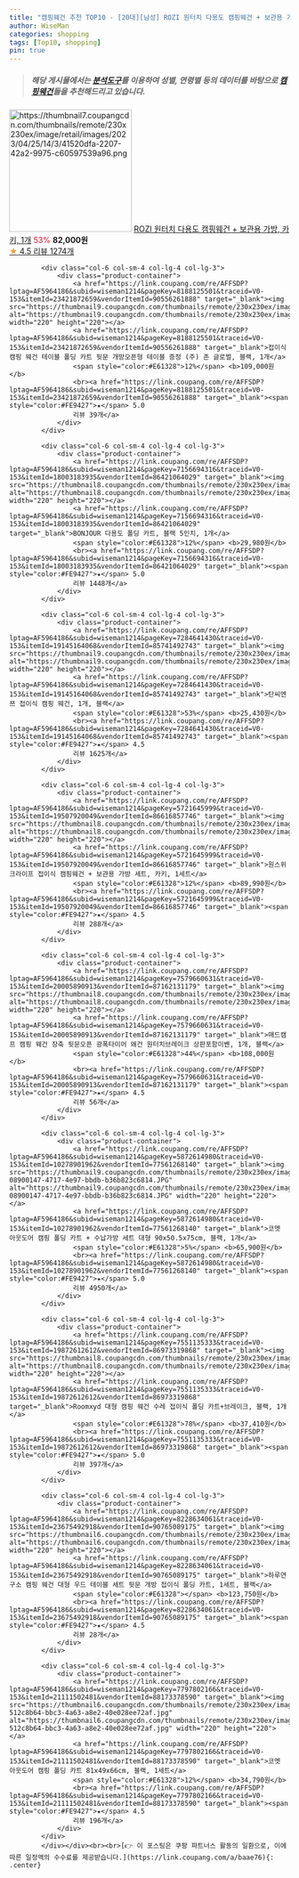 ```yaml
---
title: "캠핑웨건 추천 TOP10 - [20대][남성] ROZI 원터치 다용도 캠핑웨건 + 보관용 가방, 카키, 1개"
author: WiseMan
categories: shopping
tags: [Top10, shopping]
pin: true
---
```


> ##### 해당 게시물에서는 [**분석도구**](https://itemscout.io/)를 이용하여 **성별**, **연령별** 등의 데이터를 바탕으로 [**캠핑웨건**](https://link.coupang.com/a/baae76)들을 추천해드리고 있습니다.
<div class="container"><div class="row">
            <div class="col-6 col-sm-4 col-lg-4 col-lg-3">
                <div class="product-container">
                    <a href="https://link.coupang.com/re/AFFSDP?lptag=AF5964186&subid=wiseman1214&pageKey=6542899740&traceid=V0-153&itemId=14574859699&vendorItemId=85777963803" target="_blank"><img src="https://thumbnail7.coupangcdn.com/thumbnails/remote/230x230ex/image/retail/images/2023/04/25/14/3/41520dfa-2207-42a2-9975-c60597539a96.png" alt="https://thumbnail7.coupangcdn.com/thumbnails/remote/230x230ex/image/retail/images/2023/04/25/14/3/41520dfa-2207-42a2-9975-c60597539a96.png" width="220" height="220"></a>
                    <a href="https://link.coupang.com/re/AFFSDP?lptag=AF5964186&subid=wiseman1214&pageKey=6542899740&traceid=V0-153&itemId=14574859699&vendorItemId=85777963803" target="_blank">ROZI 원터치 다용도 캠핑웨건 + 보관용 가방, 카키, 1개</a>
                    <span style="color:#E61328">53%</span> <b>82,000원</b>
                    <br><a href="https://link.coupang.com/re/AFFSDP?lptag=AF5964186&subid=wiseman1214&pageKey=6542899740&traceid=V0-153&itemId=14574859699&vendorItemId=85777963803" target="_blank"><span style="color:#FE9427">★</span> 4.5
                    리뷰 1274개</a>
                </div>
            </div>
            
            <div class="col-6 col-sm-4 col-lg-4 col-lg-3">
                <div class="product-container">
                    <a href="https://link.coupang.com/re/AFFSDP?lptag=AF5964186&subid=wiseman1214&pageKey=8188125501&traceid=V0-153&itemId=23421872659&vendorItemId=90556261888" target="_blank"><img src="https://thumbnail9.coupangcdn.com/thumbnails/remote/230x230ex/image/vendor_inventory/7f5f/a4c60d5e9cf4dce5fa1f7557b934961d0ad9bd0bd2e06cad211df351f082.jpg" alt="https://thumbnail9.coupangcdn.com/thumbnails/remote/230x230ex/image/vendor_inventory/7f5f/a4c60d5e9cf4dce5fa1f7557b934961d0ad9bd0bd2e06cad211df351f082.jpg" width="220" height="220"></a>
                    <a href="https://link.coupang.com/re/AFFSDP?lptag=AF5964186&subid=wiseman1214&pageKey=8188125501&traceid=V0-153&itemId=23421872659&vendorItemId=90556261888" target="_blank">접이식 캠핑 웨건 테이블 폴딩 카트 뒷문 개방오픈형 테이블 증정 (주) 존 글로벌, 블랙, 1개</a>
                    <span style="color:#E61328">12%</span> <b>109,000원</b>
                    <br><a href="https://link.coupang.com/re/AFFSDP?lptag=AF5964186&subid=wiseman1214&pageKey=8188125501&traceid=V0-153&itemId=23421872659&vendorItemId=90556261888" target="_blank"><span style="color:#FE9427">★</span> 5.0
                    리뷰 39개</a>
                </div>
            </div>
            
            <div class="col-6 col-sm-4 col-lg-4 col-lg-3">
                <div class="product-container">
                    <a href="https://link.coupang.com/re/AFFSDP?lptag=AF5964186&subid=wiseman1214&pageKey=7156694316&traceid=V0-153&itemId=18003183935&vendorItemId=86421064029" target="_blank"><img src="https://thumbnail8.coupangcdn.com/thumbnails/remote/230x230ex/image/vendor_inventory/de49/73cffa556108e5d83cbda635602b5767209af98f5fd4d5daddab20527b6d.jpg" alt="https://thumbnail8.coupangcdn.com/thumbnails/remote/230x230ex/image/vendor_inventory/de49/73cffa556108e5d83cbda635602b5767209af98f5fd4d5daddab20527b6d.jpg" width="220" height="220"></a>
                    <a href="https://link.coupang.com/re/AFFSDP?lptag=AF5964186&subid=wiseman1214&pageKey=7156694316&traceid=V0-153&itemId=18003183935&vendorItemId=86421064029" target="_blank">BONJOUR 다용도 폴딩 카트, 블랙 5인치, 1개</a>
                    <span style="color:#E61328">12%</span> <b>29,980원</b>
                    <br><a href="https://link.coupang.com/re/AFFSDP?lptag=AF5964186&subid=wiseman1214&pageKey=7156694316&traceid=V0-153&itemId=18003183935&vendorItemId=86421064029" target="_blank"><span style="color:#FE9427">★</span> 5.0
                    리뷰 1448개</a>
                </div>
            </div>
            
            <div class="col-6 col-sm-4 col-lg-4 col-lg-3">
                <div class="product-container">
                    <a href="https://link.coupang.com/re/AFFSDP?lptag=AF5964186&subid=wiseman1214&pageKey=7284641430&traceid=V0-153&itemId=19145164068&vendorItemId=85741492743" target="_blank"><img src="https://thumbnail9.coupangcdn.com/thumbnails/remote/230x230ex/image/vendor_inventory/c5f3/1c3e5e4ec9c9ea16ec9cd13c8e8131b8acfb07faa59f7c07e1c3d4e4eb5c.png" alt="https://thumbnail9.coupangcdn.com/thumbnails/remote/230x230ex/image/vendor_inventory/c5f3/1c3e5e4ec9c9ea16ec9cd13c8e8131b8acfb07faa59f7c07e1c3d4e4eb5c.png" width="220" height="220"></a>
                    <a href="https://link.coupang.com/re/AFFSDP?lptag=AF5964186&subid=wiseman1214&pageKey=7284641430&traceid=V0-153&itemId=19145164068&vendorItemId=85741492743" target="_blank">탄씨엔쯔 접이식 캠핑 웨건, 1개, 블랙</a>
                    <span style="color:#E61328">53%</span> <b>25,430원</b>
                    <br><a href="https://link.coupang.com/re/AFFSDP?lptag=AF5964186&subid=wiseman1214&pageKey=7284641430&traceid=V0-153&itemId=19145164068&vendorItemId=85741492743" target="_blank"><span style="color:#FE9427">★</span> 4.5
                    리뷰 1625개</a>
                </div>
            </div>
            
            <div class="col-6 col-sm-4 col-lg-4 col-lg-3">
                <div class="product-container">
                    <a href="https://link.coupang.com/re/AFFSDP?lptag=AF5964186&subid=wiseman1214&pageKey=5721645999&traceid=V0-153&itemId=19507920049&vendorItemId=86616857746" target="_blank"><img src="https://thumbnail8.coupangcdn.com/thumbnails/remote/230x230ex/image/vendor_inventory/4df6/1a4fb9e104e76d1e91b9c0190e2d074944ff928392463114a992ba80beba.jpg" alt="https://thumbnail8.coupangcdn.com/thumbnails/remote/230x230ex/image/vendor_inventory/4df6/1a4fb9e104e76d1e91b9c0190e2d074944ff928392463114a992ba80beba.jpg" width="220" height="220"></a>
                    <a href="https://link.coupang.com/re/AFFSDP?lptag=AF5964186&subid=wiseman1214&pageKey=5721645999&traceid=V0-153&itemId=19507920049&vendorItemId=86616857746" target="_blank">원스위크라이프 접이식 캠핑웨건 + 보관용 가방 세트, 카키, 1세트</a>
                    <span style="color:#E61328">12%</span> <b>89,990원</b>
                    <br><a href="https://link.coupang.com/re/AFFSDP?lptag=AF5964186&subid=wiseman1214&pageKey=5721645999&traceid=V0-153&itemId=19507920049&vendorItemId=86616857746" target="_blank"><span style="color:#FE9427">★</span> 4.5
                    리뷰 288개</a>
                </div>
            </div>
            
            <div class="col-6 col-sm-4 col-lg-4 col-lg-3">
                <div class="product-container">
                    <a href="https://link.coupang.com/re/AFFSDP?lptag=AF5964186&subid=wiseman1214&pageKey=7579660631&traceid=V0-153&itemId=20005890913&vendorItemId=87162131179" target="_blank"><img src="https://thumbnail8.coupangcdn.com/thumbnails/remote/230x230ex/image/vendor_inventory/4d43/f6f13ddf1b87862df713bc754ea1a91278848d70adfcae5090e06be52abe.png" alt="https://thumbnail8.coupangcdn.com/thumbnails/remote/230x230ex/image/vendor_inventory/4d43/f6f13ddf1b87862df713bc754ea1a91278848d70adfcae5090e06be52abe.png" width="220" height="220"></a>
                    <a href="https://link.coupang.com/re/AFFSDP?lptag=AF5964186&subid=wiseman1214&pageKey=7579660631&traceid=V0-153&itemId=20005890913&vendorItemId=87162131179" target="_blank">매드캠프 캠핑 웨건 장축 뒷문오픈 광폭타이어 왜건 원터치브레이크 상판포함이벤, 1개, 블랙</a>
                    <span style="color:#E61328">44%</span> <b>108,000원</b>
                    <br><a href="https://link.coupang.com/re/AFFSDP?lptag=AF5964186&subid=wiseman1214&pageKey=7579660631&traceid=V0-153&itemId=20005890913&vendorItemId=87162131179" target="_blank"><span style="color:#FE9427">★</span> 4.5
                    리뷰 56개</a>
                </div>
            </div>
            
            <div class="col-6 col-sm-4 col-lg-4 col-lg-3">
                <div class="product-container">
                    <a href="https://link.coupang.com/re/AFFSDP?lptag=AF5964186&subid=wiseman1214&pageKey=5872614980&traceid=V0-153&itemId=10278901962&vendorItemId=77561268140" target="_blank"><img src="https://thumbnail9.coupangcdn.com/thumbnails/remote/230x230ex/image/retail/images/509660654362869-08900147-4717-4e97-bbdb-b36b823c6814.JPG" alt="https://thumbnail9.coupangcdn.com/thumbnails/remote/230x230ex/image/retail/images/509660654362869-08900147-4717-4e97-bbdb-b36b823c6814.JPG" width="220" height="220"></a>
                    <a href="https://link.coupang.com/re/AFFSDP?lptag=AF5964186&subid=wiseman1214&pageKey=5872614980&traceid=V0-153&itemId=10278901962&vendorItemId=77561268140" target="_blank">코멧 아웃도어 캠핑 폴딩 카트 + 수납가방 세트 대형 90x50.5x75cm, 블랙, 1개</a>
                    <span style="color:#E61328">5%</span> <b>65,900원</b>
                    <br><a href="https://link.coupang.com/re/AFFSDP?lptag=AF5964186&subid=wiseman1214&pageKey=5872614980&traceid=V0-153&itemId=10278901962&vendorItemId=77561268140" target="_blank"><span style="color:#FE9427">★</span> 5.0
                    리뷰 4950개</a>
                </div>
            </div>
            
            <div class="col-6 col-sm-4 col-lg-4 col-lg-3">
                <div class="product-container">
                    <a href="https://link.coupang.com/re/AFFSDP?lptag=AF5964186&subid=wiseman1214&pageKey=7551135333&traceid=V0-153&itemId=19872612612&vendorItemId=86973319868" target="_blank"><img src="https://thumbnail8.coupangcdn.com/thumbnails/remote/230x230ex/image/vendor_inventory/b073/c887f10775ba585b58d96d409d8e8685bbc88df93683ef9203c76dc7483f.png" alt="https://thumbnail8.coupangcdn.com/thumbnails/remote/230x230ex/image/vendor_inventory/b073/c887f10775ba585b58d96d409d8e8685bbc88df93683ef9203c76dc7483f.png" width="220" height="220"></a>
                    <a href="https://link.coupang.com/re/AFFSDP?lptag=AF5964186&subid=wiseman1214&pageKey=7551135333&traceid=V0-153&itemId=19872612612&vendorItemId=86973319868" target="_blank">Roomxyd 대형 캠핑 웨건 수레 접이식 폴딩 카트+브레이크, 블랙, 1개</a>
                    <span style="color:#E61328">78%</span> <b>37,410원</b>
                    <br><a href="https://link.coupang.com/re/AFFSDP?lptag=AF5964186&subid=wiseman1214&pageKey=7551135333&traceid=V0-153&itemId=19872612612&vendorItemId=86973319868" target="_blank"><span style="color:#FE9427">★</span> 5.0
                    리뷰 397개</a>
                </div>
            </div>
            
            <div class="col-6 col-sm-4 col-lg-4 col-lg-3">
                <div class="product-container">
                    <a href="https://link.coupang.com/re/AFFSDP?lptag=AF5964186&subid=wiseman1214&pageKey=8228634061&traceid=V0-153&itemId=23675492918&vendorItemId=90765089175" target="_blank"><img src="https://thumbnail6.coupangcdn.com/thumbnails/remote/230x230ex/image/vendor_inventory/98bd/3659f28eb91c2ea938862138a2b2236ac816ed1f1c716bcbd8ec06ba78ca.jpg" alt="https://thumbnail6.coupangcdn.com/thumbnails/remote/230x230ex/image/vendor_inventory/98bd/3659f28eb91c2ea938862138a2b2236ac816ed1f1c716bcbd8ec06ba78ca.jpg" width="220" height="220"></a>
                    <a href="https://link.coupang.com/re/AFFSDP?lptag=AF5964186&subid=wiseman1214&pageKey=8228634061&traceid=V0-153&itemId=23675492918&vendorItemId=90765089175" target="_blank">하루연구소 캠핑 웨건 대형 우드 테이블 세트 뒷문 개방 접이식 폴딩 카트, 1세트, 블랙</a>
                    <span style="color:#E61328"></span> <b>123,750원</b>
                    <br><a href="https://link.coupang.com/re/AFFSDP?lptag=AF5964186&subid=wiseman1214&pageKey=8228634061&traceid=V0-153&itemId=23675492918&vendorItemId=90765089175" target="_blank"><span style="color:#FE9427">★</span> 4.5
                    리뷰 28개</a>
                </div>
            </div>
            
            <div class="col-6 col-sm-4 col-lg-4 col-lg-3">
                <div class="product-container">
                    <a href="https://link.coupang.com/re/AFFSDP?lptag=AF5964186&subid=wiseman1214&pageKey=7797802166&traceid=V0-153&itemId=21111502481&vendorItemId=88173378590" target="_blank"><img src="https://thumbnail6.coupangcdn.com/thumbnails/remote/230x230ex/image/retail/images/1331898908120931-512c8b64-bbc3-4a63-a8e2-40e028ee72af.jpg" alt="https://thumbnail6.coupangcdn.com/thumbnails/remote/230x230ex/image/retail/images/1331898908120931-512c8b64-bbc3-4a63-a8e2-40e028ee72af.jpg" width="220" height="220"></a>
                    <a href="https://link.coupang.com/re/AFFSDP?lptag=AF5964186&subid=wiseman1214&pageKey=7797802166&traceid=V0-153&itemId=21111502481&vendorItemId=88173378590" target="_blank">코멧 아웃도어 캠핑 폴딩 카트 81x49x66cm, 블랙, 1세트</a>
                    <span style="color:#E61328">12%</span> <b>34,790원</b>
                    <br><a href="https://link.coupang.com/re/AFFSDP?lptag=AF5964186&subid=wiseman1214&pageKey=7797802166&traceid=V0-153&itemId=21111502481&vendorItemId=88173378590" target="_blank"><span style="color:#FE9427">★</span> 4.5
                    리뷰 196개</a>
                </div>
            </div>
            </div></div><br><br>[👉 이 포스팅은 쿠팡 파트너스 활동의 일환으로, 이에 따른 일정액의 수수료를 제공받습니다.](https://link.coupang.com/a/baae76){: .center}